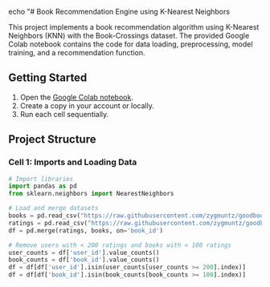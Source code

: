 echo "# Book Recommendation Engine using K-Nearest Neighbors

This project implements a book recommendation algorithm using K-Nearest Neighbors (KNN) with the Book-Crossings dataset. The provided Google Colab notebook contains the code for data loading, preprocessing, model training, and a recommendation function.

## Getting Started

1. Open the [Google Colab notebook](<https://colab.research.google.com/drive/1BqdT8K2120ELJxX91xyzlMcvkpz2kTZs#scrollTo=ytu_Rx73ptin>).
2. Create a copy in your account or locally.
3. Run each cell sequentially.

## Project Structure

### Cell 1: Imports and Loading Data

```python
# Import libraries
import pandas as pd
from sklearn.neighbors import NearestNeighbors

# Load and merge datasets
books = pd.read_csv("https://raw.githubusercontent.com/zygmuntz/goodbooks-10k/master/books.csv")
ratings = pd.read_csv("https://raw.githubusercontent.com/zygmuntz/goodbooks-10k/master/ratings.csv")
df = pd.merge(ratings, books, on='book_id')

# Remove users with < 200 ratings and books with < 100 ratings
user_counts = df['user_id'].value_counts()
book_counts = df['book_id'].value_counts()
df = df[df['user_id'].isin(user_counts[user_counts >= 200].index)]
df = df[df['book_id'].isin(book_counts[book_counts >= 100].index)]
